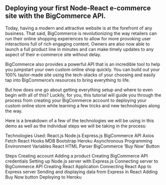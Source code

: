 ## Deploying your first Node-React e-commerce site with the BigCommerce API. 

Today, having a modern and attractive website is at the forefront of any business. That said, BigCommerce is revolutionizing the way retailers can run their online shopping experiences to allow for more provoking user interactions full of rich engaging content. Owners are also now able to launch a full product line in minutes and can make timely updates to any aspect of their e-commerce site without delay. 

BigCommerce also provides a powerful API that is an incredible tool to help you jumpstart your own custom online shop quickly. You can build out your 100% taylor-made site using the tech-stacks of your choosing and easily tap into BigCommerce’s resources to bring everything to life. 

But how does one go about getting everything setup and where to even begin with all of this? Luckily, for you, this tutorial will guide you through the process from creating your BigCommerce account to deploying your custom online store while learning a few tricks and new technologies along the way. 

Here is a breakdown of a few of the technologies we will be using in this demo as well as the individual steps we will be taking in the process:



Technologies Used:
React.js
Node.js
Express.js
BigCommerce API
Axios
Fetch
React Hooks
MDB Bootstrap
Heroku
Asynchronous Programming
Environment Variables
React HTML Parser
BigCommerce ‘Buy Now’ Button
  


Steps
Creating account
Adding a product
Creating BigCommerce API credentials
Setting up Node.js server with Express.js
Connecting server to BigCommerce API
Creating React Application
Connecting React App to Express server
Sending and displaying data from Express in React
Adding Buy Now button
Deploying to Heroku
